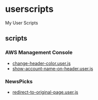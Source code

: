 # userscripts

My User Scripts

## scripts

### AWS Management Console

- [change-header-color.user.js](https://munierujp.github.io/userscripts/scripts/aws-management-console/change-header-color.user.js)
- [show-account-name-on-header.user.js](https://munierujp.github.io/userscripts/scripts/aws-management-console/show-account-name-on-header.user.js)

### NewsPicks

- [redirect-to-original-page.user.js](https://munierujp.github.io/userscripts/scripts/newspicks/redirect-to-original-page.user.js)

